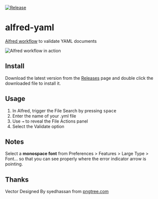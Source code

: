 [![Release](https://github.com/mperezi/alfred-yaml/workflows/Release/badge.svg)](https://github.com/mperezi/alfred-yaml/actions?query=workflow%3ARelease)

# alfred-yaml

[Alfred workflow](https://www.alfredapp.com/workflows/) to validate YAML documents

![Alfred workflow in action](https://user-images.githubusercontent.com/43891734/77308822-d8510180-6cfb-11ea-8791-b9ea5d10a046.gif)

## Install

Download the latest version from the [Releases](https://github.com/mperezi/alfred-yaml/releases) page and double click the downloaded file to install it.

## Usage

1. In Alfred, trigger the File Search by pressing <kbd>space</kbd> 
2. Enter the name of your .yml file
3. Use <kbd>→</kbd> to reveal the File Actions panel
4. Select the Validate option

## Notes

Select a **monospace font** from Preferences > Features > Large Type > Font… so that you can see properly where the error indicator arrow is pointing. 

## Thanks

Vector Designed By syedhassan from [pngtree.com](https://pngtree.com/freepng/thumbs-up-icon-design-vector_3777440.html)